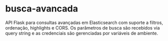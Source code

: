 # busca-avancada
API Flask para consultas avançadas em Elasticsearch com suporte a filtros, ordenação, highlights e CORS. Os parâmetros de busca são recebidos via query string e as credenciais são gerenciadas por variáveis de ambiente.
